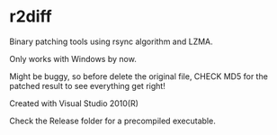 r2diff
======

Binary patching tools using rsync algorithm and LZMA.

Only works with Windows by now.

Might be buggy, so before delete the original file, CHECK MD5 for the patched result to see everything get right!

Created with Visual Studio 2010(R)

Check the Release folder for a precompiled executable.

